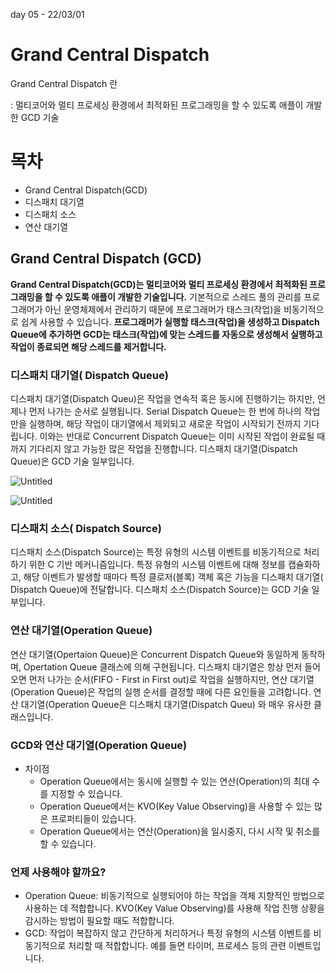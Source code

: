 day 05 - 22/03/01

# Grand Central Dispatch

Grand Central Dispatch 란

: 멀티코어와 멀티 프로세싱 환경에서 최적화된 프로그래밍을 할 수 있도록 애플이 개발한 GCD 기술

# 목차

- Grand Central Dispatch(GCD)
- 디스패치 대기열
- 디스패치 소스
- 연산 대기열

## Grand Central Dispatch (GCD)

**Grand Central Dispatch(GCD)는 멀티코어와 멀티 프로세싱 환경에서 최적화된 프로그래밍을 할 수 있도록 애플이 개발한 기술입니다.** 기본적으로 스레드 풀의 관리를 프로그래머가 아닌 운영체제에서 관리하기 때문에 프로그래머가 태스크(작업)을 비동기적으로 쉽게 사용할 수 있습니다. **프로그래머가 실행할 태스크(작업)을 생성하고 Dispatch Queue에 추가하면 GCD는 태스크(작업)에 맞는 스레드를 자동으로 생성해서 실행하고 작업이 종료되면 해당 스레드를 제거합니다.**

### 디스패치 대기열( Dispatch Queue)

디스패치 대기열(Dispatch Queu)은 작업을 연속적 혹은 동시에 진행하기는 하지만, 언제나 먼저 나가는 순서로 실행됩니다. Serial Dispatch Queue는 한 번에 하나의 작업만을 실행하며, 해당 작업이 대기열에서 제외되고 새로운 작업이 시작되기 전까지 기다립니다. 이와는 반대로 Concurrent Dispatch Queue는 이미 시작된 작업이 완료될 때까지 기다리지 않고 가능한 많은 작업을 진행합니다. 디스패치 대기열(Dispatch Queue)은 GCD 기술 일부입니다.

![Untitled](https://s3-us-west-2.amazonaws.com/secure.notion-static.com/9d8058a6-e8be-4995-b46c-dc1aada1e91b/Untitled.png)

![Untitled](https://cphinf.pstatic.net/mooc/20180130_124/1517302218216hO5JE_PNG/159_0.png)


### 디스패치 소스( Dispatch Source)

디스패치 소스(Dispatch Source)는 특정 유형의 시스템 이벤트를 비동기적으로 처리하기 위한 C 기반 메커니즘입니다. 특정 유형의 시스템 이벤트에 대해 정보를 캡슐화하고, 해당 이벤트가 발생할 때마다 특정 클로저(블록) 객체 혹은 기능을 디스패치 대기열( Dispatch Queue)에 전달합니다. 디스패치 소스(Dispatch Source)는 GCD 기술 일부입니다.

### 연산 대기열(Operation Queue)

연산 대기열(Opertaion Queue)은 Concurrent Dispatch Queue와 동일하게 동작하며, Opertation Queue 클래스에 의해 구현됩니다. 디스패치 대기열은 항상 먼저 들어오면 먼저 나가는 순서(FIFO - First in First out)로 작업을 실행하지만, 연산 대기열(Operation Queue)은 작업의 실행 순서를 결정할 때에 다른 요인들을 고려합니다. 연산 대기열(Operation Queue은 디스패치 대기열(Dispatch Queu) 와 매우 유사한 클래스입니다.

### GCD와 연산 대기열(Operation Queue)

- 차이점
    - Operation Queue에서는 동시에 실행할 수 있는 연산(Operation)의 최대 수를 지정할 수 있습니다.
    - Operation Queue에서는 KVO(Key Value Observing)을 사용할 수 있는 많은 프로퍼티들이 있습니다.
    - Operation Queue에서는 연산(Operation)을 일시중지, 다시 시작 및 취소를 할 수 있습니다.

### 언제 사용해야 할까요?

- Operation Queue: 비동기적으로 실행되어야 하는 작업을 객체 지향적인 방법으로 사용하는 데 적합합니다.
KVO(Key Value Observing)를 사용해 작업 진행 상황을 감시하는 방법이 필요할 때도 적합합니다.
- GCD: 작업이 복잡하지 않고 간단하게 처리하거나 특정 유형의 시스템 이벤트를 비동기적으로 처리할 때 적합합니다. 예를 들면 타이머, 프로세스 등의 관련 이벤트입니다.

